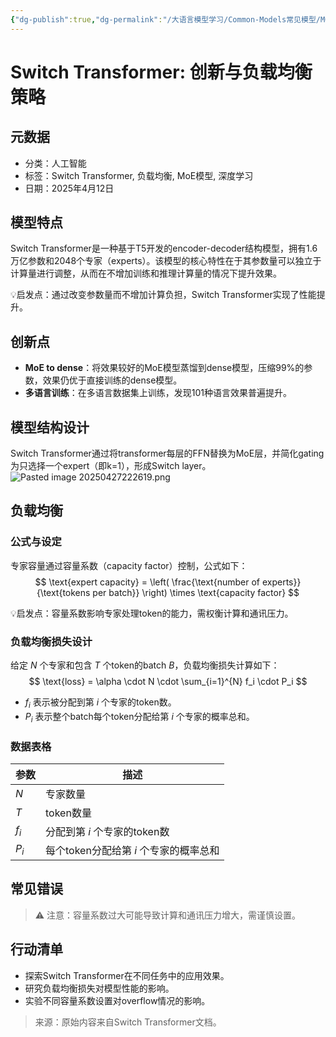 ```yaml
---
{"dg-publish":true,"dg-permalink":"/大语言模型学习/Common-Models常见模型/MOE系列/Switch-Transformer","dg-home":false,"dg-description":"在此输入笔记的描述","dg-hide":false,"dg-hide-title":false,"dg-show-backlinks":true,"dg-show-local-graph":true,"dg-show-inline-title":true,"dg-pinned":false,"dg-passphrase":"在此输入访问密码","dg-enable-mathjax":false,"dg-enable-mermaid":false,"dg-enable-uml":false,"dg-note-icon":0,"dg-enable-dataview":false,"tags":["NLP"],"permalink":"/大语言模型学习/Common-Models常见模型/MOE系列/Switch-Transformer/","dgShowBacklinks":true,"dgShowLocalGraph":true,"dgShowInlineTitle":true,"dgPassFrontmatter":true,"noteIcon":0,"created":"2025-04-27T22:25:40.483+08:00","updated":"2025-04-27T22:26:21.560+08:00"}
---
```




# Switch Transformer: 创新与负载均衡策略

## 元数据
- 分类：人工智能
- 标签：Switch Transformer, 负载均衡, MoE模型, 深度学习
- 日期：2025年4月12日


## 模型特点
Switch Transformer是一种基于T5开发的encoder-decoder结构模型，拥有1.6万亿参数和2048个专家（experts）。该模型的核心特性在于其参数量可以独立于计算量进行调整，从而在不增加训练和推理计算量的情况下提升效果。

💡启发点：通过改变参数量而不增加计算负担，Switch Transformer实现了性能提升。


## 创新点
- **MoE to dense**：将效果较好的MoE模型蒸馏到dense模型，压缩99%的参数，效果仍优于直接训练的dense模型。
- **多语言训练**：在多语言数据集上训练，发现101种语言效果普遍提升。


## 模型结构设计
Switch Transformer通过将transformer每层的FFN替换为MoE层，并简化gating为只选择一个expert（即k=1），形成Switch layer。
![Pasted image 20250427222619.png](/img/user/%E9%99%84%E4%BB%B6/Pasted%20image%2020250427222619.png)


## 负载均衡

### 公式与设定
专家容量通过容量系数（capacity factor）控制，公式如下：
$$
\text{expert capacity} = \left( \frac{\text{number of experts}}{\text{tokens per batch}} \right) \times \text{capacity factor}
$$

💡启发点：容量系数影响专家处理token的能力，需权衡计算和通讯压力。


### 负载均衡损失设计
给定 $N$ 个专家和包含 $T$ 个token的batch $B$，负载均衡损失计算如下：
$$
\text{loss} = \alpha \cdot N \cdot \sum_{i=1}^{N} f_i \cdot P_i
$$
- $f_i$ 表示被分配到第 $i$ 个专家的token数。
- $P_i$ 表示整个batch每个token分配给第 $i$ 个专家的概率总和。


### 数据表格
| 参数 | 描述 |
|------|------|
| $N$ | 专家数量 |
| $T$ | token数量 |
| $f_i$ | 分配到第 $i$ 个专家的token数 |
| $P_i$ | 每个token分配给第 $i$ 个专家的概率总和 |


## 常见错误
> ⚠ 注意：容量系数过大可能导致计算和通讯压力增大，需谨慎设置。


## 行动清单
- 探索Switch Transformer在不同任务中的应用效果。
- 研究负载均衡损失对模型性能的影响。
- 实验不同容量系数设置对overflow情况的影响。

> 来源：原始内容来自Switch Transformer文档。

